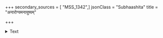 +++
secondary_sources = [ "MSS_1342",]
jsonClass = "Subhaashita"
title = "अनारोग्यमनायुष्यम्"

+++

<details><summary>Text</summary>

अनारोग्यमनायुष्यम् अस्वर्ग्यं चातिभोजनम्।  
अपुण्यं लोकविद्विष्टं तस्मात् तत् परिवर्जयेत्॥
</details>
